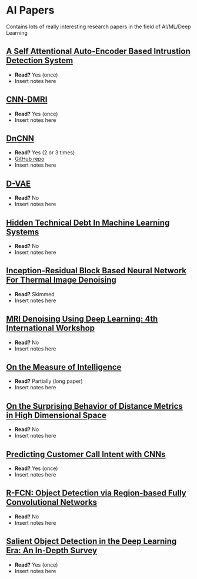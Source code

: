 # AI Papers
Contains lots of really interesting research papers in the field of AI/ML/Deep Learning

## [A Self Attentional Auto-Encoder Based Intrustion Detection System](https://www.researchgate.net/publication/342873179_A_Self-Attentional_Auto_Encoder_based_Intrusion_Detection_System)
- **Read?** Yes (once)
- Insert notes here

## [CNN-DMRI](https://www.sciencedirect.com/science/article/abs/pii/S0167865520301203)
- **Read?** Yes (once)
- Insert notes here

## [DnCNN](https://arxiv.org/abs/1608.03981)
- **Read?** Yes (2 or 3 times)
- [GitHub repo](https://github.com/cszn/DnCNN)
- Insert notes here

## [D-VAE](https://arxiv.org/abs/1904.11088)
- **Read?** No
- Insert notes here

## [Hidden Technical Debt In Machine Learning Systems](https://papers.nips.cc/paper/5656-hidden-technical-debt-in-machine-learning-systems.pdf)
- **Read?** No
- Insert notes here

## [Inception-Residual Block Based Neural Network For Thermal Image Denoising](https://arxiv.org/abs/1810.13169)
- **Read?** Skimmed
- Insert notes here

## [MRI Denoising Using Deep Learning: 4th International Workshop](https://www.researchgate.net/publication/327647791_MRI_Denoising_Using_Deep_Learning_4th_International_Workshop_Patch-MI_2018_Held_in_Conjunction_with_MICCAI_2018_Granada_Spain_September_20_2018_Proceedings)
- **Read?** No
- Insert notes here

## [On the Measure of Intelligence](https://arxiv.org/abs/1911.01547)
- **Read?** Partially (long paper)
- Insert notes here

## [On the Surprising Behavior of Distance Metrics in High Dimensional Space](https://bib.dbvis.de/uploadedFiles/155.pdf)
- **Read?** No
- Insert notes here

## [Predicting Customer Call Intent with CNNs](https://arxiv.org/abs/1907.03715)
- **Read?** Yes (once)
- Insert notes here

## [R-FCN: Object Detection via Region-based Fully Convolutional Networks](https://arxiv.org/abs/1605.06409)
- **Read?** No
- Insert notes here

## [Salient Object Detection in the Deep Learning Era: An In-Depth Survey](https://arxiv.org/abs/1904.09146)
- **Read?** Yes (once)
- Insert notes here
